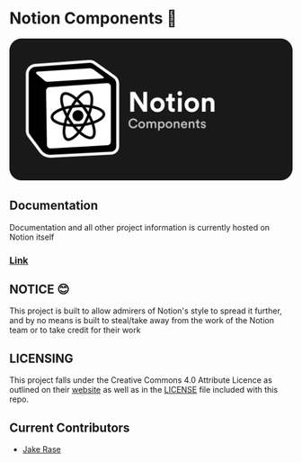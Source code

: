 # Notion Components 📇

![!image](./Github%20Social%20Banner.png)

## Documentation

Documentation and all other project information is currently hosted on Notion itself  
### [Link](https://jakerase.notion.site/Notion-Components-eacec70711124f5ebe63470a61cbfbfe)

## **NOTICE** 😊

This project is built to allow admirers of Notion's style to spread it further, and by no means is built to steal/take away from the work of the Notion team or to take credit for their work

## **LICENSING**

This project falls under the Creative Commons 4.0 Attribute Licence as outlined on their [website](https://creativecommons.org/licenses/by/4.0/) as well as in the [LICENSE](./LICENSE) file included with this repo.

## Current Contributors

- [Jake Rase](https://jakerase.dev)
